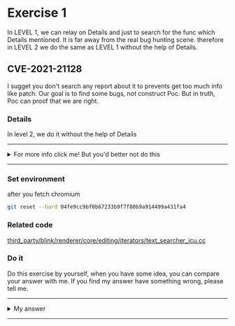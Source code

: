 # Exercise 1

In LEVEL 1, we can relay on Details and just to search for the func which Details mentioned. It is far away from the real bug hunting scene. therefore in LEVEL 2 we do the same as LEVEL 1 without the help of Details.

## CVE-2021-21128
I sugget you don't search any report about it to prevents get too much info like patch. Our goal is to find some bugs, not construct Poc. But in truth, Poc can proof that we are right.


### Details

In level 2, we do it without the help of Details



---------

<details>
  <summary>For more info click me! But you'd better not do this</summary>
    
  https://bugs.chromium.org/p/chromium/issues/detail?id=1138877

</details>

--------

### Set environment

after you fetch chromium
```sh
git reset --hard 04fe9cc9bf0b67233b9f7f80b9a914499a431fa4
```

### Related code

[third_party/blink/renderer/core/editing/iterators/text_searcher_icu.cc](https://chromium.googlesource.com/chromium/src/+/04fe9cc9bf0b67233b9f7f80b9a914499a431fa4/third_party/blink/renderer/core/editing/iterators/text_searcher_icu.cc)


### Do it
Do this exercise by yourself, when you have some idea, you can compare your answer with me. If you find my answer have something wrong, please tell me.


---------

<details>
  <summary>My answer</summary>

  `IsWholeWordMatch` This func looks like buggy.
  ```c++
static bool IsWholeWordMatch(const UChar* text,
                             int text_length,
                             MatchResultICU& result) {
  DCHECK_LE((int)(result.start + result.length), text_length);
  UChar32 first_character;
  U16_GET(text, 0, result.start, result.length, first_character);  [1]

  // Chinese and Japanese lack word boundary marks, and there is no clear
  // agreement on what constitutes a word, so treat the position before any CJK
  // character as a word start.
  if (Character::IsCJKIdeographOrSymbol(first_character))
    return true;

  wtf_size_t word_break_search_start = result.start + result.length;
  while (word_break_search_start > result.start) {
    word_break_search_start =
        FindNextWordBackward(text, text_length, word_break_search_start);
  }
  if (word_break_search_start != result.start)
    return false;
  return static_cast<int>(result.start + result.length) ==
         FindWordEndBoundary(text, text_length, word_break_search_start);
}
==========================================================
#define CHECK_LE(val1, val2) CHECK_OP(<=, val1, val2)
  ```
  [1] call `U16_GET` after `DCHECK_LE`. This check means `result.start + result.length` must lessthan `text_length`, we can see about `U16_GET`
  ```c++
/**
 * Get a code point from a string at a random-access offset,
 * without changing the offset.
 * "Safe" macro, handles unpaired surrogates and checks for string boundaries.
 *
 * The offset may point to either the lead or trail surrogate unit
 * for a supplementary code point, in which case the macro will read
 * the adjacent matching surrogate as well.
 *
 * The length can be negative for a NUL-terminated string.
 *
 * If the offset points to a single, unpaired surrogate, then
 * c is set to that unpaired surrogate.
 * Iteration through a string is more efficient with U16_NEXT_UNSAFE or U16_NEXT.
 *
 * @param s const UChar * string
 * @param start starting string offset (usually 0)
 * @param i string offset, must be start<=i<length
 * @param length string length
 * @param c output UChar32 variable
 * @see U16_GET_UNSAFE
 * @stable ICU 2.4
 */
#define U16_GET(s, start, i, length, c) UPRV_BLOCK_MACRO_BEGIN { \
    (c)=(s)[i]; \
    if(U16_IS_SURROGATE(c)) { \
        uint16_t __c2; \
        if(U16_IS_SURROGATE_LEAD(c)) { \
            if((i)+1!=(length) && U16_IS_TRAIL(__c2=(s)[(i)+1])) { \ [2]
                (c)=U16_GET_SUPPLEMENTARY((c), __c2); \
            } \
        } else { \
            if((i)>(start) && U16_IS_LEAD(__c2=(s)[(i)-1])) { \
                (c)=U16_GET_SUPPLEMENTARY(__c2, (c)); \
            } \
        } \
    } \
} UPRV_BLOCK_MACRO_END
  ```
  the third parameter is the length of the target string which be searched, just like find xy in xyd, and the length of this time is two.
  But [2] makes me puzzle, it seems like the `length` parameter is the end index of the `xyd`, but in truth it is the length of `xy`. And `@param length string length` proves my opinion. If we assignment i == length like i = 2, length = 2 and `__c2=(s)[(i)+1]` can oob read.
  We can check our answer by Detail.

  > This patch chagnes |IsWholeWordMatch()| to use |U16_GET()| with valid
  > parameters to avoid reading out of bounds data.
  >
  > In case of search "\uDB00" (broken surrogate pair) in "\u0022\uDB00", we
  > call |U16_GET(text, start, index, length, u32)| with start=1, index=1,
  > length=1, where text = "\u0022\DB800", then |U16_GET()| reads text[2]
  > for surrogate tail.
  >
  > After this patch, we call |U16_GET()| with length=2==end of match, to
  > make |U16_GET()| not to read text[2].



</details>

--------
